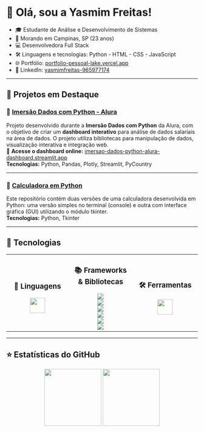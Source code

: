 # 💜 Olá, sou a Yasmim Freitas!

- 🎓 Estudante de Análise e Desenvolvimento de Sistemas  
- 📍 Morando em Campinas, SP (23 anos)  
- 💻 Desenvolvedora Full Stack  
- 🛠️ Linguagens e tecnologias: Python - HTML - CSS - JavaScript
- 🌐 Portfólio: [portfolio-pessoal-lake.vercel.app](https://portfolio-pessoal-lake.vercel.app)  
- 🔗 LinkedIn: [yasmimfreitas-965977174](https://www.linkedin.com/in/yasmimfreitas-965977174/)

---

## 📌 Projetos em Destaque

### 🔹 [Imersão Dados com Python - Alura](https://github.com/YasmimFreitas13/Imersao_Alura_Python)  
Projeto desenvolvido durante a **Imersão Dados com Python** da Alura, com o objetivo de criar um **dashboard interativo** para análise de dados salariais na área de dados. O projeto utiliza bibliotecas para manipulação de dados, visualização interativa e integração web.  
🔗 **Acesse o dashboard online:** [imersao-dados-python-alura-dashboard.streamlit.app](https://imersao-dados-python-alura-dashboard.streamlit.app)  
**Tecnologias:**  Python, Pandas, Plotly, Streamlit, PyCountry

---

### 🔹 [Calculadora em Python](https://github.com/YasmimFreitas13/Calculadora_Python)  
Este repositório contém duas versões de uma calculadora desenvolvida em Python: uma versão simples no terminal (console) e outra com interface gráfica (GUI) utilizando o módulo tkinter.  
**Tecnologias:** Python, Tkinter

---

## 🚀 Tecnologias

<div align="center">

<table>
  <tr>
    <td align="center" width="300px">
      <h3>🧠 Linguagens</h3>
      <img src="https://skillicons.dev/icons?i=html,css,js,python" height="40" />
    </td>
    <td align="center" width="300px">
      <h3>📚 Frameworks & Bibliotecas</h3>
      <img src="https://img.shields.io/badge/JSON-000000?style=for-the-badge&logo=json&logoColor=white&labelColor=000000" /><br/>
      <img src="https://img.shields.io/badge/Flask-000000?style=for-the-badge&logo=flask&logoColor=white&labelColor=000000" /><br/>
      <img src="https://img.shields.io/badge/Pandas-150458?style=for-the-badge&logo=pandas&logoColor=white&labelColor=150458" /><br/>
      <img src="https://img.shields.io/badge/Plotly-3F4F75?style=for-the-badge&logo=plotly&logoColor=white&labelColor=3F4F75" /><br/>
      <img src="https://img.shields.io/badge/Streamlit-FF4B4B?style=for-the-badge&logo=streamlit&logoColor=white&labelColor=FF4B4B" /><br/>
      <img src="https://img.shields.io/badge/PyCountry-3776AB?style=for-the-badge&logo=python&logoColor=white&labelColor=3776AB" />
    </td>
    <td align="center" width="300px">
      <h3>🛠️ Ferramentas</h3>
      <img src="https://skillicons.dev/icons?i=git,github,vscode" height="40" />
    </td>
  </tr>
</table>

</div>

---

## ⭐ Estatísticas do GitHub

<p align="center">
  <img height="150em" src="https://github-readme-stats.vercel.app/api?username=YasmimFreitas13&show_icons=true&theme=tokyonight&include_all_commits=true&count_private=true"/>
  <img height="150em" src="https://github-readme-stats.vercel.app/api/top-langs/?username=YasmimFreitas13&layout=compact&langs_count=6&theme=tokyonight"/>
</p>
